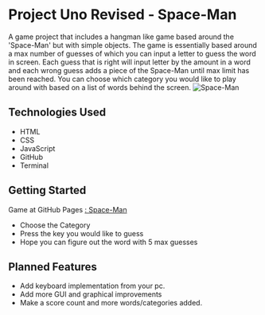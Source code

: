 # Project Uno Revised - Space-Man
A game project that includes a hangman like game based around the 'Space-Man' but with simple objects. The game is essentially based around a max number of guesses of which you can input a letter to guess the word in screen. Each guess that is right will input letter by the amount in a word and each wrong guess adds a piece of the Space-Man until max limit has been reached. You can choose which category you would like to play around with based on a list of words behind the screen.
![Space-Man](https://github.com/YSabbagh2425/project-uno/blob/main/imgs/Space-Man.png)

## Technologies Used
- HTML
- CSS
- JavaScript 
- GitHub
- Terminal

## Getting Started
Game at GitHub Pages [: Space-Man ](https://ysabbagh2425.github.io//)

- Choose the Category
- Press the key you would like to guess
- Hope you can figure out the word with 5 max guesses

## Planned Features
- Add keyboard implementation from your pc.
- Add more GUI and graphical improvements
- Make a score count and more words/categories added.